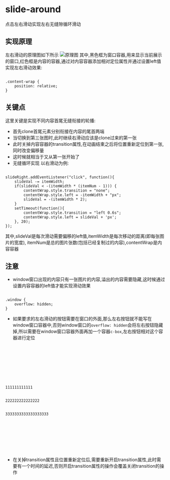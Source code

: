 # slide-around
点击左右滑动实现左右无缝隙循环滑动

## 实现原理
左右滑动的原理图如下所示
![原理图](http://ouampsjjo.bkt.clouddn.com/slide-around.jpg)
其中,黑色框为窗口容器,用来显示当前展示的窗口,红色框是内容的容器,通过对内容容器添加相对定位属性并通过设置left值实现左右滑动效果:
<pre><code>
.content-wrap {
    position: relative;
}
</code></pre>

## 关键点
这里关键是实现不同内容首尾无缝衔接的轮播:
* 首先clone首尾元素分别衔接在内容的尾首两端
* 当切换到第三张图时,此时继续右滑动应该是clone过来的第一张
* 此时关掉内容容器的transition属性,在动画结束之后将位置重新定位到第一张,同时改变偏移量
* 这时候就相当于又从第一张开始了
* 无缝循环实现
以右滑动为例:
<pre><code>
slideRight.addEventListener("click", function(){
    slideVal -= itemWidth;
    if(slideVal < -(itemWidth * (itemNum - 1))) {
        contentWrap.style.transition = "none";
        contentWrap.style.left = -itemWidth + "px";
        slideVal = -(itemWidth * 2);
    }
    setTimeout(function(){
        contentWrap.style.transition = "left 0.6s";
        contentWrap.style.left = slideVal + 'px';
    }, 20);
});
</code></pre>
其中,slideVal是每次滑动需要偏移的left值,itemWidth是每次移动的距离(即每张图片的宽度), itemNum是总的图片张数(包括已经复制过的内容),contentWrap是内容容器

## 注意
* window窗口出现的内容只有一张图片的内容,溢出的内容需要隐藏,这时候通过设置内容容器的left值才能实现滑动效果
<pre><code>
.window {
    overflow: hidden;
}
</code></pre>
* 如果要求的左右滑动的按钮需要在窗口的外面,那么左右按钮就不能写在window窗口容器中,否则window窗口的``overflow: hidden``会将左右按钮隐藏掉,所以需要在window窗口容器外面再加一个容器``c-box``,左右按钮相对这个容器进行定位
<pre><code>
<div class="c-box">
    <div class="slide-left" id="slideLeft"><i class="icon-L-Carousel"></i></div>
    <div class="window">
        <div class="content-wrap" id="contentWrap">
            <div class="content-item left-content">111111111111</div>
            <div class="content-item center-content">222222222222222</div>
            <div class="content-item right-content">3333333333333333333</div>
        </div>
    </div>
    <div class="slide-right" id="slideRight"><i class="icon-R-carousel"></i></div>
</div>
</code></pre>
* 在关掉transition属性且位置重新定位后,需要重新开启transition属性,此时需要有一个时间的延迟,否则开启transition属性的操作会覆盖关闭transition的操作

